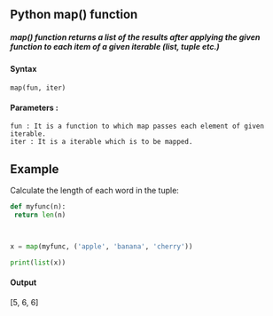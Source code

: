 ## Python map() function

##### map() function returns a list of the results after applying the given function to each item of a given iterable (list, tuple etc.)


#### Syntax

```
map(fun, iter)
```

#### Parameters :

```
fun : It is a function to which map passes each element of given iterable.
iter : It is a iterable which is to be mapped.
```


## Example 

 Calculate the length of each word in the tuple:
 
 ```python
def myfunc(n):
  return len(n)



x = map(myfunc, ('apple', 'banana', 'cherry'))

print(list(x))
```

#### Output
[5, 6, 6]